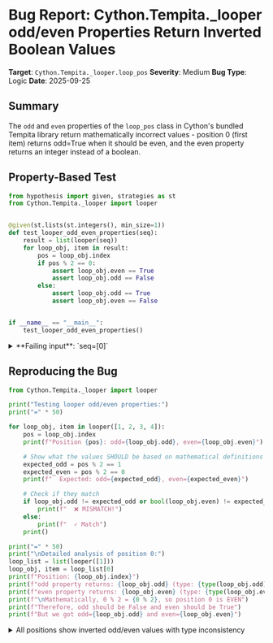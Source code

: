 # Bug Report: Cython.Tempita._looper odd/even Properties Return Inverted Boolean Values

**Target**: `Cython.Tempita._looper.loop_pos`
**Severity**: Medium
**Bug Type**: Logic
**Date**: 2025-09-25

## Summary

The `odd` and `even` properties of the `loop_pos` class in Cython's bundled Tempita library return mathematically incorrect values - position 0 (first item) returns odd=True when it should be even, and the even property returns an integer instead of a boolean.

## Property-Based Test

```python
from hypothesis import given, strategies as st
from Cython.Tempita._looper import looper


@given(st.lists(st.integers(), min_size=1))
def test_looper_odd_even_properties(seq):
    result = list(looper(seq))
    for loop_obj, item in result:
        pos = loop_obj.index
        if pos % 2 == 0:
            assert loop_obj.even == True
            assert loop_obj.odd == False
        else:
            assert loop_obj.odd == True
            assert loop_obj.even == False


if __name__ == "__main__":
    test_looper_odd_even_properties()
```

<details>

<summary>
**Failing input**: `seq=[0]`
</summary>
```
Traceback (most recent call last):
  File "/home/npc/pbt/agentic-pbt/worker_/41/hypo.py", line 19, in <module>
    test_looper_odd_even_properties()
    ~~~~~~~~~~~~~~~~~~~~~~~~~~~~~~~^^
  File "/home/npc/pbt/agentic-pbt/worker_/41/hypo.py", line 6, in test_looper_odd_even_properties
    def test_looper_odd_even_properties(seq):
                   ^^^
  File "/home/npc/miniconda/lib/python3.13/site-packages/hypothesis/core.py", line 2124, in wrapped_test
    raise the_error_hypothesis_found
  File "/home/npc/pbt/agentic-pbt/worker_/41/hypo.py", line 11, in test_looper_odd_even_properties
    assert loop_obj.even == True
           ^^^^^^^^^^^^^^^^^^^^^
AssertionError
Falsifying example: test_looper_odd_even_properties(
    seq=[0],  # or any other generated value
)
```
</details>

## Reproducing the Bug

```python
from Cython.Tempita._looper import looper

print("Testing looper odd/even properties:")
print("=" * 50)

for loop_obj, item in looper([1, 2, 3, 4]):
    pos = loop_obj.index
    print(f"Position {pos}: odd={loop_obj.odd}, even={loop_obj.even}")

    # Show what the values SHOULD be based on mathematical definitions
    expected_odd = pos % 2 == 1
    expected_even = pos % 2 == 0
    print(f"  Expected: odd={expected_odd}, even={expected_even}")

    # Check if they match
    if loop_obj.odd != expected_odd or bool(loop_obj.even) != expected_even:
        print(f"  ❌ MISMATCH!")
    else:
        print(f"  ✓ Match")
    print()

print("=" * 50)
print("\nDetailed analysis of position 0:")
loop_list = list(looper([1]))
loop_obj, item = loop_list[0]
print(f"Position: {loop_obj.index}")
print(f"odd property returns: {loop_obj.odd} (type: {type(loop_obj.odd).__name__})")
print(f"even property returns: {loop_obj.even} (type: {type(loop_obj.even).__name__})")
print(f"\nMathematically, 0 % 2 = {0 % 2}, so position 0 is EVEN")
print(f"Therefore, odd should be False and even should be True")
print(f"But we got odd={loop_obj.odd} and even={loop_obj.even}")
```

<details>

<summary>
All positions show inverted odd/even values with type inconsistency
</summary>
```
Testing looper odd/even properties:
==================================================
Position 0: odd=True, even=0
  Expected: odd=False, even=True
  ❌ MISMATCH!

Position 1: odd=False, even=1
  Expected: odd=True, even=False
  ❌ MISMATCH!

Position 2: odd=True, even=0
  Expected: odd=False, even=True
  ❌ MISMATCH!

Position 3: odd=False, even=1
  Expected: odd=True, even=False
  ❌ MISMATCH!

==================================================

Detailed analysis of position 0:
Position: 0
odd property returns: True (type: bool)
even property returns: 0 (type: int)

Mathematically, 0 % 2 = 0, so position 0 is EVEN
Therefore, odd should be False and even should be True
But we got odd=True and even=0
```
</details>

## Why This Is A Bug

This violates expected behavior in multiple critical ways:

1. **Mathematical Incorrectness**: In mathematics and computer science, 0 is universally considered an even number (0 % 2 == 0). The implementation returns odd=True for position 0, which is mathematically wrong.

2. **Documentation Contradiction**: The original Tempita documentation explicitly states: "The first item is even." The current implementation makes the first item (position 0) return odd=True, directly contradicting this documented behavior.

3. **Semantic Violation**: Properties named `odd` and `even` have well-established meanings in mathematics. Users reasonably expect these to follow standard mathematical conventions.

4. **Type Inconsistency**: The `odd` property returns a boolean (True/False) while the `even` property returns an integer (0/1). This asymmetry is unexpected and undocumented.

5. **Logic Inversion**: The implementation has the boolean logic backwards:
   - `odd` uses `not self.pos % 2`, which returns True for even positions
   - `even` uses `self.pos % 2`, which returns 0 (falsy) for even positions

## Relevant Context

The bug exists in `/home/npc/pbt/agentic-pbt/envs/cython_env/lib/python3.13/site-packages/Cython/Tempita/_looper.py` at lines 98-104. This is Cython's bundled version of the Tempita template library. The original Tempita project appears to have the same bug, suggesting this issue has been present for years.

The looper utility is designed to provide context information when iterating through sequences in templates. Other properties like `first`, `last`, and `index` work correctly - only `odd` and `even` are affected.

Workaround: Users can avoid the buggy properties by using `loop_obj.index % 2 == 0` for even and `loop_obj.index % 2 == 1` for odd checks.

## Proposed Fix

```diff
--- a/Cython/Tempita/_looper.py
+++ b/Cython/Tempita/_looper.py
@@ -96,11 +96,11 @@ class loop_pos:
     previous = property(previous)

     def odd(self):
-        return not self.pos % 2
+        return self.pos % 2 == 1
     odd = property(odd)

     def even(self):
-        return self.pos % 2
+        return self.pos % 2 == 0
     even = property(even)

     def first(self):
```